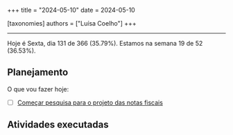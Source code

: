 +++
title = "2024-05-10"
date = 2024-05-10

[taxonomies]
authors = ["Luísa Coelho"]
+++

---

Hoje é Sexta, dia 131 de 366 (35.79%). Estamos na semana 19 de 52 (36.53%).

## Planejamento

O que vou fazer hoje:

- [ ] [Começar pesquisa para o projeto das notas fiscais](https://github.com/OmnicodeSolutions/scanspend/issues/1)

## Atividades executadas


